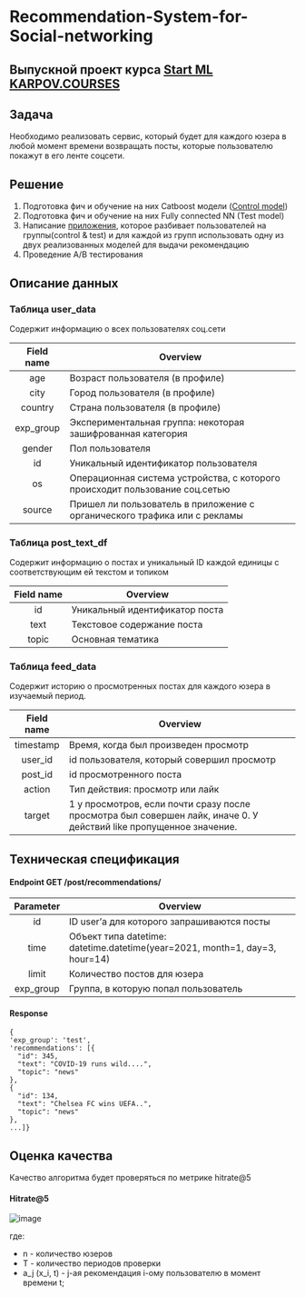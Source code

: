 # Recommendation-System-for-Social-networking

## **Выпускной проект курса** [Start ML KARPOV.COURSES](https://karpov.courses/ml-start)

## Задача
Необходимо реализовать сервис, который будет для каждого юзера в любой момент времени возвращать посты, которые пользователю покажут в его ленте соцсети.

## Решение
1) Подготовка фич и обучение на них Catboost модели ([Control model](https://github.com/Netees/Recommendation-System-for-Social-networking/blob/main/Prep_features_and_learning_models/Model_control_Catboost.ipynb))
2) Подготовка фич и обучение на них Fully connected NN (Test model)
3) Написание [приложения](https://github.com/Netees/Recommendation-System-for-Social-networking/blob/main/app_final.py), которое разбивает пользователей на группы(control & test) и для каждой из групп использовать одну из двух реализованных моделей для выдачи рекомендацию
4) Проведение А/В тестирования

## Описание данных
### Таблица user_data
Cодержит информацию о всех пользователях соц.сети

| Field name | Overview |
| :---: | --- |
| age |	Возраст пользователя (в профиле) |
| city |	Город пользователя (в профиле) |
| country |	Страна пользователя (в профиле) |
| exp_group |	Экспериментальная группа: некоторая зашифрованная категория |
| gender |	Пол пользователя |
| id |	Уникальный идентификатор пользователя |
| os |	Операционная система устройства, с которого происходит пользование соц.сетью |
| source |	Пришел ли пользователь в приложение с органического трафика или с рекламы |

### Таблица post_text_df
Содержит информацию о постах и уникальный ID каждой единицы с соответствующим ей текстом и топиком

| Field name | Overview |
| :---: | --- |
| id |	Уникальный идентификатор поста |
| text |	Текстовое содержание поста |
| topic |	Основная тематика |

### Таблица feed_data
Содержит историю о просмотренных постах для каждого юзера в изучаемый период. 

| Field name | Overview |
| :---: | --- |
| timestamp |	Время, когда был произведен просмотр |
| user_id |	id пользователя, который совершил просмотр |
| post_id |	id просмотренного поста |
| action |	Тип действия: просмотр или лайк |
| target |	1 у просмотров, если почти сразу после просмотра был совершен лайк, иначе 0. У действий like пропущенное значение. |

## Техническая спецификация

#### Endpoint GET /post/recommendations/

| Parameter |	Overview |
| :---: | --- |
| id |	ID user’а для которого запрашиваются посты |
| time |	Объект типа datetime: datetime.datetime(year=2021, month=1, day=3, hour=14) |
| limit |	Количество постов для юзера |
| exp_group | Группа, в которую попал пользователь |

#### Response

```
{
'exp_group': 'test',
'recommendations': [{
  "id": 345,
  "text": "COVID-19 runs wild....",
  "topic": "news"
}, 
{
  "id": 134,
  "text": "Chelsea FC wins UEFA..",
  "topic": "news"
}, 
...]}
```


## Оценка качества

Качество алгоритма будет проверяться по метрике hitrate@5

#### Hitrate@5
![image](https://user-images.githubusercontent.com/70291566/187779949-a774e866-4f62-475c-8353-f5324e59be9b.png)

где:

* n - количество юзеров
* T - количество периодов проверки
* a_j (x_i, t) - j-ая рекомендация i-ому пользователю в момент времени t;
 
